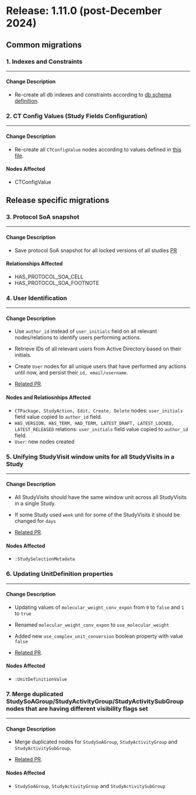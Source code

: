 # Release: 1.11.0 (post-December 2024)

## Common migrations

### 1. Indexes and Constraints
-------------------------------------
#### Change Description
- Re-create all db indexes and constraints according to [db schema definition](https://orgremoved.visualstudio.com/Clinical-MDR/_git/neo4j-mdr-db?path=/db_schema.py&version=GBmain&_a=contents).


### 2. CT Config Values (Study Fields Configuration)
-------------------------------------  
#### Change Description
- Re-create all `CTConfigValue` nodes according to values defined in [this file](https://orgremoved.visualstudio.com/Clinical-MDR/_git/studybuilder-import?path=/datafiles/configuration/study_fields_configuration.csv).

#### Nodes Affected
- CTConfigValue


## Release specific migrations


### 3. Protocol SoA snapshot
----------------------------  
#### Change Description
- Save protocol SoA snapshot for all locked versions of all studies
  [PR](https://dev.azure.com/orgremoved/Clinical-MDR/_git/studybuilder/pullrequest/186326)

#### Relationships Affected
- HAS_PROTOCOL_SOA_CELL
- HAS_PROTOCOL_SOA_FOOTNOTE


### 4. User Identification
-------------------------------------  
#### Change Description
- Use `author_id` instead of `user_initials` field on all relevant nodes/relations to identify users performing actions.
- Retrieve IDs of all relevant users from Active Directory based on their initials.
- Create `User` nodes for all unique users that have performed any actions until now, and persist their `id, email/username`.


- [Related PR](https://dev.azure.com/orgremoved/Clinical-MDR/_git/clinical-mdr-api/pullrequest/187112).

#### Nodes and Relatiosnhips Affected
- `CTPackage, StudyAction, Edit, Create, Delete` nodes: `user_initials` field value copied to `author_id` field.
- `HAS_VERSION, HAS_TERM, HAD_TERM, LATEST_DRAFT, LATEST_LOCKED, LATEST_RELEASED` relations: `user_initials` field value copied to `author_id` field.
- `User`: new nodes created


### 5. Unifying StudyVisit window units for all StudyVisits in a Study
-------------------------------------  
#### Change Description
- All StudyVisits should have the same window unit across all StudyVisits in a single Study.
- If some Study used `week` unit for some of the StudyVisits it should be changed for `days`

- [Related PR](https://dev.azure.com/orgremoved/Clinical-MDR/_git/clinical-mdr-api/pullrequest/185762).

#### Nodes Affected
- `:StudySelectionMetadata`



### 6. Updating UnitDefinition properties
-------------------------------------  
#### Change Description
- Updating values of `molecular_weight_conv_expon` from `0` to `false` and `1` to `true`
- Renamed `molecular_weight_conv_expon` to `use_molecular_weight`
- Added new `use_complex_unit_conversion` boolean property with value `false`

- [Related PR](https://dev.azure.com/orgremoved/Clinical-MDR/_git/clinical-mdr-api/pullrequest/190535).

#### Nodes Affected
- `:UnitDefinitionValue`


### 7. Merge duplicated StudySoAGroup/StudyActivityGroup/StudyActivitySubGroup nodes that are having different visibility flags set
-------------------------------------
#### Change Description
- Merge duplicated nodes for `StudySoAGroup`, `StudyActivityGroup` and `StudyActivitySubGroup`.

- [Related PR](https://dev.azure.com/orgremoved/Clinical-MDR/_git/clinical-mdr-api/pullrequest/203233).

#### Nodes Affected
- `StudySoAGroup`, `StudyActivityGroup` and `StudyActivitySubGroup`


